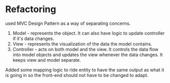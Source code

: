 # Refactoring

used MVC Design Pattern as a way of separating concerns. 

1. Model - represents the object. It can also have logic to update controller if it's data changes.
2. View - represents the visualization of the data the model contains.
3. Controller - acts on both model and the view. It controls the data flow into model objects and updates the view whenever the data changes. It keeps view and model separate.

Added some mapping logic to ride entity to have the same output as what it is going in so the front-end should not have to be changed to adapt.